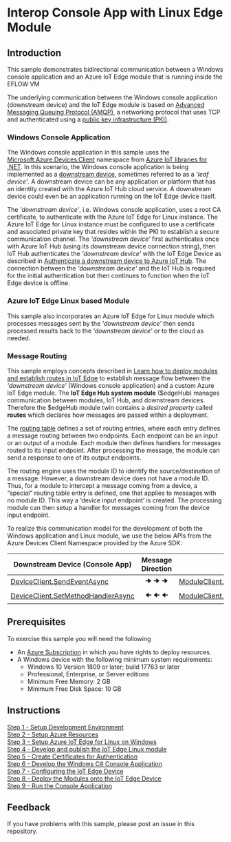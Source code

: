 # Interop Console App with Linux Edge Module

## Introduction
This sample demonstrates bidirectional communication between a Windows console application and an Azure IoT Edge module that is running inside the EFLOW VM

The underlying communication between the Windows console application (downstream device) and the IoT Edge module is based on [Advanced Messaging Queuing Protocol (AMQP)](https://docs.microsoft.com/azure/iot-hub/iot-hub-amqp-support), a networking protocol that uses TCP and authenticated using a [public key infrastructure (PKI)](https://en.wikipedia.org/wiki/Public_key_infrastructure).  

### Windows Console Application
The Windows console application in this sample uses the [Microsoft.Azure.Devices.Client](https://docs.microsoft.com/dotnet/api/microsoft.azure.devices.client.deviceclient?view=azure-dotnet) namespace from [Azure IoT libraries for .NET](https://docs.microsoft.com/dotnet/api/overview/azure/iot?view=azure-dotnet).  In this scenario, the Windows console application is being implemented as a [downstream device](https://docs.microsoft.com/azure/iot-edge/how-to-connect-downstream-device), sometimes referred to as a _'leaf device'_. A downstream device can be any application or platform that has an identity created with the Azure IoT Hub cloud service.  A downstream device could even be an application running on the IoT Edge device itself. 

The _'downstream device'_, i.e. Windows console application, uses a root CA certificate, to authenticate with the Azure IoT Edge for Linux instance.  The Azure IoT Edge for Linux instance must be configured to use a certificate and associated private key that resides within the PKI to establish a secure communication channel.  The _'downstream device'_ first authenticates once with Azure IoT Hub (using its downstream device connection string), then IoT Hub authenticates the _'downstream device'_ with the IoT Edge Device as described in [Authenticate a downstream device to Azure IoT Hub](https://docs.microsoft.com/azure/iot-edge/how-to-authenticate-downstream-device).  The connection between the _'downstream device'_ and the IoT Hub is required for the initial authentication but then continues to function when the IoT Edge device is offline.


### Azure IoT Edge Linux based Module 
This sample also incorporates an Azure IoT Edge for Linux module which processes messages sent by the _'downstream device'_ then sends processed results back to the _'downstream device'_ or to the cloud as needed.

### Message Routing
This sample employs concepts described in [Learn how to deploy modules and establish routes in IoT Edge](https://docs.microsoft.com/azure/iot-edge/module-composition) to establish message flow between the _'downstream device'_ (Windows console application) and a custom Azure IoT Edge module. The **IoT Edge Hub system module** ($edgeHub) manages communication between modules, IoT Hub, and downstream devices.  Therefore the $edgeHub module twin contains a _desired property_ called **routes** which declares how messages are passed within a deployment.

The [routing table](https://docs.microsoft.com/azure/iot-edge/module-composition#declare-routes) defines a set of routing entries, where each entry defines a message routing between two endpoints. Each endpoint can be an input or an output of a module. Each module then defines handlers for messages routed to its input endpoint. After processing the message, the module can send a response to one of its output endpoints.

The routing engine uses the module ID to identify the source/destination of a message. However, a downstream device does not have a module ID. Thus, for a module to intercept a message coming from a device, a “special” routing table entry is defined, one that applies to messages with no module ID. This way a ‘device input endpoint’ is created. The processing module can then setup a handler for messages coming from the device input endpoint.

To realize this communication model for the development of both the Windows application and Linux module, we use the below APIs from the Azure Devices Client Namespace provided by the Azure SDK:  

<center>

| Downstream Device (Console App) | Message Direction | Edge Module |
|-------------------|:-----------:|-------------|
| [DeviceClient.SendEventAsync](https://docs.microsoft.com/dotnet/api/microsoft.azure.devices.client.deviceclient.sendeventasync?view=azure-dotnet) | 🠊 🠊 🠊 | [ModuleClient.SetInputMessageHandlerAsync](https://docs.microsoft.com/dotnet/api/microsoft.azure.devices.client.moduleclient.setmessagehandlerasync?view=azure-dotnet) | 
| [DeviceClient.SetMethodHandlerAsync](https://docs.microsoft.com/dotnet/api/microsoft.azure.devices.client.deviceclient.setmethodhandlerasync?view=azure-dotnet) | 🠈 🠈 🠈  | [ModuleClient.InvokeMethodAsync](https://docs.microsoft.com/dotnet/api/microsoft.azure.devices.client.moduleclient.invokemethodasync?view=azure-dotnet) | 

</center>

## Prerequisites
To exercise this sample you will need the following
* An [Azure Subscription](https://azure.microsoft.com/free/) in which you have rights to deploy resources.  
* A Windows device with the following minimum system requirements:
   * Windows 10 Version 1809 or later; build 17763 or later
   * Professional, Enterprise, or Server editions
   * Minimum Free Memory: 2 GB
   * Minimum Free Disk Space: 10 GB


## Instructions
[Step 1 - Setup Development Environment](./Documentation/Setup%20DevVM.MD)   
[Step 2 - Setup Azure Resources](./Documentation/Setup%20Azure%20Resources.MD)  
[Step 3 - Setup Azure IoT Edge for Linux on Windows](./Documentation/Setup%20Azure%20IoT%20Edge%20for%20Linux%20on%20Windows.MD)  
[Step 4 - Develop and publish the IoT Edge Linux module](./Documentation/Develop%20and%20publish%20the%20IoT%20edge%20Linux%20module.MD)  
[Step 5 - Create Certificates for Authentication](./Documentation/Create%20Certificates%20for%20Authentication.MD)  
[Step 6 - Develop the Windows C# Console Application](./Documentation/Develop%20the%20Windows%20C%23%20Console%20Application.MD)  
[Step 7 - Configuring the IoT Edge Device](./Documentation/Configuring%20the%20IoT%20Edge%20Device.MD)  
[Step 8 - Deploy the Modules onto the IoT Edge Device](./Documentation/Deploy%20the%20Modules%20onto%20the%20IoT%20Edge%20Device.MD)  
[Step 9 - Run the Console Application](./Documentation/Run%20the%20Console%20Application.MD)  

## Feedback
If you have problems with this sample, please post an issue in this repository.
